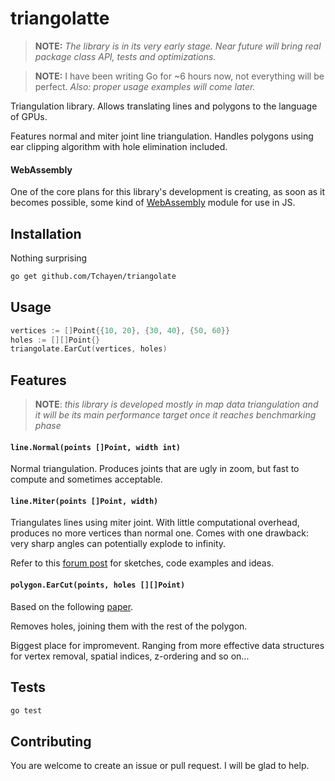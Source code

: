 # triangolatte

> **NOTE:** _The library is in its very early stage. Near future will bring real package class API, tests and optimizations._

> **NOTE:** I have been writing Go for ~6 hours now, not everything will be perfect. _Also: proper usage examples will come later._

Triangulation library. Allows translating lines and polygons to the language of GPUs.

Features normal and miter joint line triangulation. Handles polygons using ear clipping algorithm with hole elimination included.

#### WebAssembly

One of the core plans for this library's development is creating, as soon as it becomes possible, some kind of [WebAssembly](https://webassembly.org/) module for use in JS.

## Installation

Nothing surprising
```bash
go get github.com/Tchayen/triangolate
```

## Usage

```go
vertices := []Point{{10, 20}, {30, 40}, {50, 60}}
holes := [][]Point{}
triangolate.EarCut(vertices, holes)
```

## Features

> **NOTE**: _this library is developed mostly in map data triangulation and it will be its main performance target once it reaches benchmarking phase_

#### `line.Normal(points []Point, width int)`
Normal triangulation. Produces joints that are ugly in zoom, but fast to compute and sometimes acceptable.

#### `line.Miter(points []Point, width)`

Triangulates lines using miter joint. With little computational overhead, produces no more vertices than normal one. Comes with one drawback: very sharp angles can potentially explode to infinity.

Refer to this [forum post](https://forum.libcinder.org/topic/smooth-thick-lines-using-geometry-shader) for sketches, code examples and ideas.

#### `polygon.EarCut(points, holes [][]Point)`

Based on the following [paper](https://www.geometrictools.com/Documentation/TriangulationByEarClipping.pdf).

Removes holes, joining them with the rest of the polygon.

Biggest place for impromevent. Ranging from more effective data structures for vertex removal, spatial indices, z-ordering and so on...

## Tests

```bash
go test
```

## Contributing

You are welcome to create an issue or pull request. I will be glad to help.

